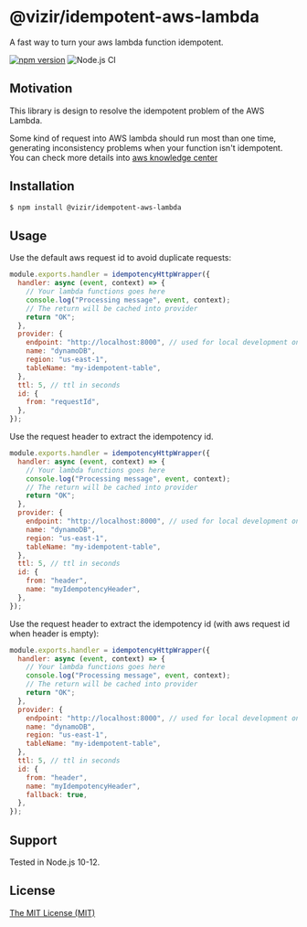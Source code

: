 # @vizir/idempotent-aws-lambda

A fast way to turn your aws lambda function idempotent.

[![npm version](https://badge.fury.io/js/%40vizir%2Fidempotent-aws-lambda.svg)](https://badge.fury.io/js/%40vizir%2Fidempotent-aws-lambda)
![Node.js CI](https://github.com/Vizir/idempotent-aws-lambda/workflows/Node.js%20CI/badge.svg?branch=master)

## Motivation

This library is design to resolve the idempotent problem of the AWS Lambda.

Some kind of request into AWS lambda should run most than one time, generating inconsistency problems when your
function isn't idempotent. You can check more details into [aws knowledge center](https://aws.amazon.com/premiumsupport/knowledge-center/lambda-function-idempotent)

## Installation

```sh
$ npm install @vizir/idempotent-aws-lambda
```

## Usage

Use the default aws request id to avoid duplicate requests:

```javascript
module.exports.handler = idempotencyHttpWrapper({
  handler: async (event, context) => {
    // Your lambda functions goes here
    console.log("Processing message", event, context);
    // The return will be cached into provider
    return "OK";
  },
  provider: {
    endpoint: "http://localhost:8000", // used for local development only
    name: "dynamoDB",
    region: "us-east-1",
    tableName: "my-idempotent-table",
  },
  ttl: 5, // ttl in seconds
  id: {
    from: "requestId",
  },
});
```

Use the request header to extract the idempotency id.

```javascript
module.exports.handler = idempotencyHttpWrapper({
  handler: async (event, context) => {
    // Your lambda functions goes here
    console.log("Processing message", event, context);
    // The return will be cached into provider
    return "OK";
  },
  provider: {
    endpoint: "http://localhost:8000", // used for local development only
    name: "dynamoDB",
    region: "us-east-1",
    tableName: "my-idempotent-table",
  },
  ttl: 5, // ttl in seconds
  id: {
    from: "header",
    name: "myIdempotencyHeader",
  },
});
```

Use the request header to extract the idempotency id (with aws request id when header is empty):

```javascript
module.exports.handler = idempotencyHttpWrapper({
  handler: async (event, context) => {
    // Your lambda functions goes here
    console.log("Processing message", event, context);
    // The return will be cached into provider
    return "OK";
  },
  provider: {
    endpoint: "http://localhost:8000", // used for local development only
    name: "dynamoDB",
    region: "us-east-1",
    tableName: "my-idempotent-table",
  },
  ttl: 5, // ttl in seconds
  id: {
    from: "header",
    name: "myIdempotencyHeader",
    fallback: true,
  },
});
```

## Support

Tested in Node.js 10-12.

## License

[The MIT License (MIT)](./LICENSE)
